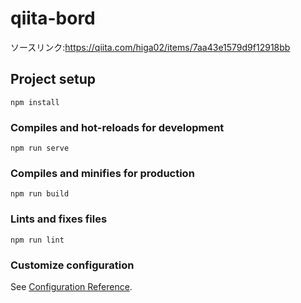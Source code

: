 # qiita-bord
ソースリンク:https://qiita.com/higa02/items/7aa43e1579d9f12918bb

## Project setup
```
npm install
```

### Compiles and hot-reloads for development
```
npm run serve
```

### Compiles and minifies for production
```
npm run build
```

### Lints and fixes files
```
npm run lint
```

### Customize configuration
See [Configuration Reference](https://cli.vuejs.org/config/).
